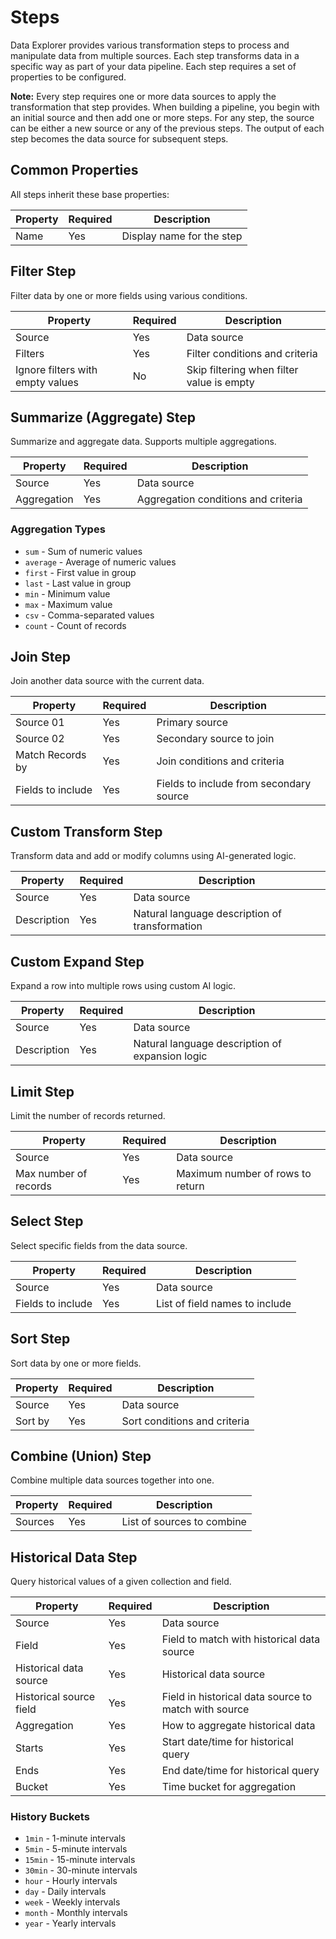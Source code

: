 # Steps

Data Explorer provides various transformation steps to process and manipulate data from multiple sources. Each step transforms data in a specific way as part of your data pipeline. Each step requires a set of properties to be configured.

**Note:** Every step requires one or more data sources to apply the transformation that step provides. When building a pipeline, you begin with an initial source and then add one or more steps. For any step, the source can be either a new source or any of the previous steps. The output of each step becomes the data source for subsequent steps.

## Common Properties

All steps inherit these base properties:

| Property | Required | Description               |
| -------- | -------- | ------------------------- |
| Name     | Yes      | Display name for the step |

## Filter Step

Filter data by one or more fields using various conditions.

| Property                         | Required | Description                               |
| -------------------------------- | -------- | ----------------------------------------- |
| Source                           | Yes      | Data source                               |
| Filters                          | Yes      | Filter conditions and criteria            |
| Ignore filters with empty values | No       | Skip filtering when filter value is empty |

## Summarize (Aggregate) Step

Summarize and aggregate data. Supports multiple aggregations.

| Property    | Required | Description                         |
| ----------- | -------- | ----------------------------------- |
| Source      | Yes      | Data source                         |
| Aggregation | Yes      | Aggregation conditions and criteria |

### Aggregation Types

* `sum` - Sum of numeric values
* `average` - Average of numeric values
* `first` - First value in group
* `last` - Last value in group
* `min` - Minimum value
* `max` - Maximum value
* `csv` - Comma-separated values
* `count` - Count of records

## Join Step

Join another data source with the current data.

| Property          | Required | Description                             |
| ----------------- | -------- | --------------------------------------- |
| Source 01         | Yes      | Primary source                          |
| Source 02         | Yes      | Secondary source to join                |
| Match Records by  | Yes      | Join conditions and criteria            |
| Fields to include | Yes      | Fields to include from secondary source |

## Custom Transform Step

Transform data and add or modify columns using AI-generated logic.

| Property    | Required | Description                                    |
| ----------- | -------- | ---------------------------------------------- |
| Source      | Yes      | Data source                                    |
| Description | Yes      | Natural language description of transformation |

## Custom Expand Step

Expand a row into multiple rows using custom AI logic.

| Property    | Required | Description                                     |
| ----------- | -------- | ----------------------------------------------- |
| Source      | Yes      | Data source                                     |
| Description | Yes      | Natural language description of expansion logic |

## Limit Step

Limit the number of records returned.

| Property              | Required | Description                      |
| --------------------- | -------- | -------------------------------- |
| Source                | Yes      | Data source                      |
| Max number of records | Yes      | Maximum number of rows to return |

## Select Step

Select specific fields from the data source.

| Property          | Required | Description                    |
| ----------------- | -------- | ------------------------------ |
| Source            | Yes      | Data source                    |
| Fields to include | Yes      | List of field names to include |

## Sort Step

Sort data by one or more fields.

| Property | Required | Description                  |
| -------- | -------- | ---------------------------- |
| Source   | Yes      | Data source                  |
| Sort by  | Yes      | Sort conditions and criteria |

## Combine (Union) Step

Combine multiple data sources together into one.

| Property | Required | Description                |
| -------- | -------- | -------------------------- |
| Sources  | Yes      | List of sources to combine |

## Historical Data Step

Query historical values of a given collection and field.

| Property                | Required | Description                                          |
| ----------------------- | -------- | ---------------------------------------------------- |
| Source                  | Yes      | Data source                                          |
| Field                   | Yes      | Field to match with historical data source           |
| Historical data source  | Yes      | Historical data source                               |
| Historical source field | Yes      | Field in historical data source to match with source |
| Aggregation             | Yes      | How to aggregate historical data                     |
| Starts                  | Yes      | Start date/time for historical query                 |
| Ends                    | Yes      | End date/time for historical query                   |
| Bucket                  | Yes      | Time bucket for aggregation                          |

### History Buckets

* `1min` - 1-minute intervals
* `5min` - 5-minute intervals
* `15min` - 15-minute intervals
* `30min` - 30-minute intervals
* `hour` - Hourly intervals
* `day` - Daily intervals
* `week` - Weekly intervals
* `month` - Monthly intervals
* `year` - Yearly intervals
